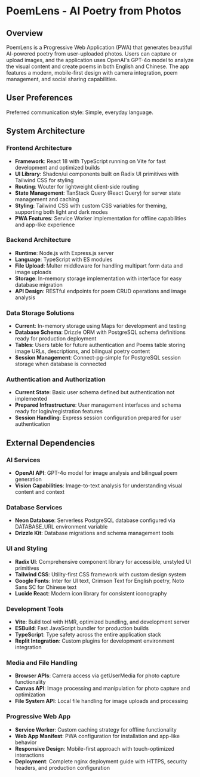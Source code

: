 # PoemLens - AI Poetry from Photos

## Overview

PoemLens is a Progressive Web Application (PWA) that generates beautiful AI-powered poetry from user-uploaded photos. Users can capture or upload images, and the application uses OpenAI's GPT-4o model to analyze the visual content and create poems in both English and Chinese. The app features a modern, mobile-first design with camera integration, poem management, and social sharing capabilities.

## User Preferences

Preferred communication style: Simple, everyday language.

## System Architecture

### Frontend Architecture
- **Framework**: React 18 with TypeScript running on Vite for fast development and optimized builds
- **UI Library**: Shadcn/ui components built on Radix UI primitives with Tailwind CSS for styling
- **Routing**: Wouter for lightweight client-side routing
- **State Management**: TanStack Query (React Query) for server state management and caching
- **Styling**: Tailwind CSS with custom CSS variables for theming, supporting both light and dark modes
- **PWA Features**: Service Worker implementation for offline capabilities and app-like experience

### Backend Architecture
- **Runtime**: Node.js with Express.js server
- **Language**: TypeScript with ES modules
- **File Upload**: Multer middleware for handling multipart form data and image uploads
- **Storage**: In-memory storage implementation with interface for easy database migration
- **API Design**: RESTful endpoints for poem CRUD operations and image analysis

### Data Storage Solutions
- **Current**: In-memory storage using Maps for development and testing
- **Database Schema**: Drizzle ORM with PostgreSQL schema definitions ready for production deployment
- **Tables**: Users table for future authentication and Poems table storing image URLs, descriptions, and bilingual poetry content
- **Session Management**: Connect-pg-simple for PostgreSQL session storage when database is connected

### Authentication and Authorization
- **Current State**: Basic user schema defined but authentication not implemented
- **Prepared Infrastructure**: User management interfaces and schema ready for login/registration features
- **Session Handling**: Express session configuration prepared for user authentication

## External Dependencies

### AI Services
- **OpenAI API**: GPT-4o model for image analysis and bilingual poem generation
- **Vision Capabilities**: Image-to-text analysis for understanding visual content and context

### Database Services
- **Neon Database**: Serverless PostgreSQL database configured via DATABASE_URL environment variable
- **Drizzle Kit**: Database migrations and schema management tools

### UI and Styling
- **Radix UI**: Comprehensive component library for accessible, unstyled UI primitives
- **Tailwind CSS**: Utility-first CSS framework with custom design system
- **Google Fonts**: Inter for UI text, Crimson Text for English poetry, Noto Sans SC for Chinese text
- **Lucide React**: Modern icon library for consistent iconography

### Development Tools
- **Vite**: Build tool with HMR, optimized bundling, and development server
- **ESBuild**: Fast JavaScript bundler for production builds
- **TypeScript**: Type safety across the entire application stack
- **Replit Integration**: Custom plugins for development environment integration

### Media and File Handling
- **Browser APIs**: Camera access via getUserMedia for photo capture functionality
- **Canvas API**: Image processing and manipulation for photo capture and optimization
- **File System API**: Local file handling for image uploads and processing

### Progressive Web App
- **Service Worker**: Custom caching strategy for offline functionality
- **Web App Manifest**: PWA configuration for installation and app-like behavior
- **Responsive Design**: Mobile-first approach with touch-optimized interactions
- **Deployment**: Complete nginx deployment guide with HTTPS, security headers, and production configuration